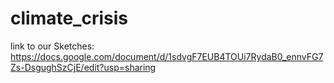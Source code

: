 # climate_crisis

link to our Sketches: https://docs.google.com/document/d/1sdvgF7EUB4TOUi7RydaB0_ennvFG7Zs-DsgughSzCjE/edit?usp=sharing
